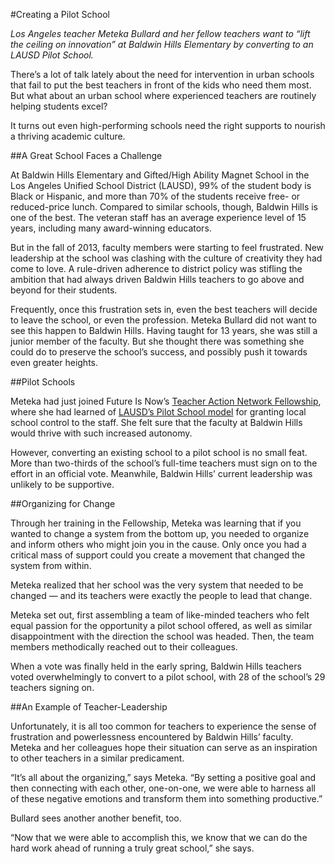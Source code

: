 #Creating a Pilot School

*Los Angeles teacher Meteka Bullard and her fellow teachers want to “lift the ceiling on innovation” at Baldwin Hills Elementary by converting to an LAUSD Pilot School.*

There’s a lot of talk lately about the need for intervention in urban schools that fail to put the best teachers in front of the kids who need them most. But what about an urban school where experienced teachers are routinely helping students excel? 

It turns out even high-performing schools need the right supports to nourish a thriving academic culture. 

##A Great School Faces a Challenge

At Baldwin Hills Elementary and Gifted/High Ability Magnet School in the Los Angeles Unified School District (LAUSD), 99% of the student body is Black or Hispanic, and more than 70% of the students receive free- or reduced-price lunch. Compared to similar schools, though, Baldwin Hills is one of the best. The veteran staff has an average experience level of 15 years, including many award-winning educators. 

But in the fall of 2013, faculty members were starting to feel frustrated. New leadership at the school was clashing with the culture of creativity they had come to love. A rule-driven adherence to district policy was stifling the ambition that had always driven Baldwin Hills teachers to go above and beyond for their students. 

Frequently, once this frustration sets in, even the best teachers will decide to leave the school, or even the profession. Meteka Bullard did not want to see this happen to Baldwin Hills. Having taught for 13 years, she was still a junior member of the faculty. But she thought there was something she could do to preserve the school’s success, and possibly push it towards even greater heights. 

##Pilot Schools

Meteka had just joined Future Is Now’s [Teacher Action Network Fellowship](/fellowship), where she had learned of [LAUSD’s Pilot School model](http://pilotschools.lausd.net/) for granting local school control to the staff. She felt sure that the faculty at Baldwin Hills would thrive with such increased autonomy. 

However, converting an existing school to a pilot school is no small feat. More than two-thirds of the school’s full-time teachers must sign on to the effort in an official vote. Meanwhile, Baldwin Hills’ current leadership was unlikely to be supportive. 

##Organizing for Change

Through her training in the Fellowship, Meteka was learning that if you wanted to change a system from the bottom up, you needed to organize and inform others who might join you in the cause. Only once you had a critical mass of support could you create a movement that changed the system from within.

Meteka realized that her school was the very system that needed to be changed — and its teachers were exactly the people to lead that change. 

Meteka set out, first assembling a team of like-minded teachers who felt equal passion for the opportunity a pilot school offered, as well as similar disappointment with the direction the school was headed. Then, the team members methodically reached out to their colleagues. 

When a vote was finally held in the early spring, Baldwin Hills teachers voted overwhelmingly to convert to a pilot school, with 28 of the school’s 29 teachers signing on.

##An Example of Teacher-Leadership

Unfortunately, it is all too common for teachers to experience the sense of frustration and powerlessness encountered by Baldwin Hills’ faculty. Meteka and her colleagues hope their situation can serve as an inspiration to other teachers in a similar predicament. 

“It’s all about the organizing,” says Meteka. “By setting a positive goal and then connecting with each other, one-on-one, we were able to harness all of these negative emotions and transform them into something productive.”

Bullard sees another another benefit, too. 

“Now that we were able to accomplish this, we know that we can do the hard work ahead of running a truly great school,” she says.